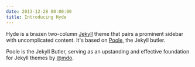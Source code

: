 ```yaml
---
date: 2013-12-28 00:00:00
title: Introducing Hyde
---
```


Hyde is a brazen two-column [Jekyll](http://jekyllrb.com) theme
that pairs a prominent sidebar with uncomplicated content.
It's based on [Poole](http://getpoole.com), the Jekyll butler.

Poole is the Jekyll Butler, serving as an upstanding and effective
foundation for Jekyll themes by [@mdo](https://twitter.com/mdo).
